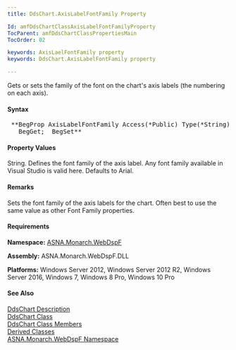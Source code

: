 ```yaml
---
title: DdsChart.AxisLabelFontFamily Property

Id: amfDdsChartClassAxisLabelFontFamilyProperty
TocParent: amfDdsChartClassPropertiesMain
TocOrder: 02

keywords: AxisLaelFontFamily property
keywords: DdsChart.AxisLabelFontFamily property

---
```


Gets or sets the family of the font on the chart's axis labels (the numbering on each axis). 

#### Syntax
<pre class="prettyprint"> **BegProp AxisLabelFontFamily Access(*Public) Type(*String)
   BegGet;  BegSet** </pre>

#### Property Values
String. Defines the font family of the axis label. Any font family available in Visual Studio is valid here. Defaults to Arial.

#### Remarks
Sets the font family of the axis labels for the chart. Often best to use the same value as other Font Family properties.

#### Requirements
**Namespace:** [ASNA.Monarch.WebDspF](amfWebDspFNamespace.html)

**Assembly:** ASNA.Monarch.WebDspF.DLL

**Platforms:** Windows Server 2012, Windows Server 2012 R2, Windows Server 2016, Windows 7, Windows 8 Pro, Windows 10 Pro

#### See Also
[DdsChart Description](amfUnderstandingCharts.html)<br /> [ DdsChart Class](amfDdsChartClass.html) <br /> [ DdsChart Class Members](amfDdsChartClassMembers.html) <br /> [ Derived Classes](amfDdsChartDerivedClasses.html) <br /> [ ASNA.Monarch.WebDspF Namespace](amfWebDspFNamespace.html) 
